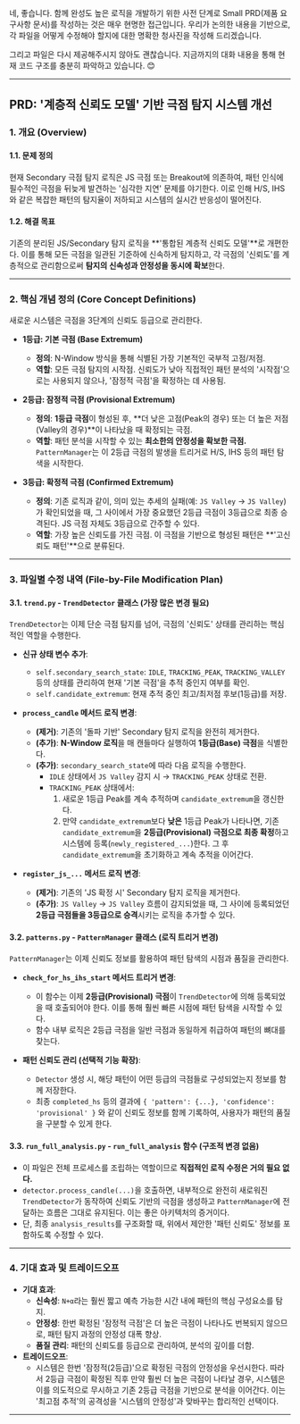 네, 좋습니다. 함께 완성도 높은 로직을 개발하기 위한 사전 단계로 Small PRD(제품 요구사항 문서)를 작성하는 것은 매우 현명한 접근입니다. 우리가 논의한 내용을 기반으로, 각 파일을 어떻게 수정해야 할지에 대한 명확한 청사진을 작성해 드리겠습니다.

그리고 파일은 다시 제공해주시지 않아도 괜찮습니다. 지금까지의 대화 내용을 통해 현재 코드 구조를 충분히 파악하고 있습니다. 😊

---

## **PRD: '계층적 신뢰도 모델' 기반 극점 탐지 시스템 개선**

### 1. 개요 (Overview)

#### **1.1. 문제 정의**
현재 Secondary 극점 탐지 로직은 JS 극점 또는 Breakout에 의존하여, 패턴 인식에 필수적인 극점을 뒤늦게 발견하는 '심각한 지연' 문제를 야기한다. 이로 인해 H/S, IHS와 같은 복잡한 패턴의 탐지율이 저하되고 시스템의 실시간 반응성이 떨어진다.

#### **1.2. 해결 목표**
기존의 분리된 JS/Secondary 탐지 로직을 **'통합된 계층적 신뢰도 모델'**로 개편한다. 이를 통해 모든 극점을 일관된 기준하에 신속하게 탐지하고, 각 극점의 '신뢰도'를 계층적으로 관리함으로써 **탐지의 신속성과 안정성을 동시에 확보**한다.

---

### 2. 핵심 개념 정의 (Core Concept Definitions)

새로운 시스템은 극점을 3단계의 신뢰도 등급으로 관리한다.

* **1등급: 기본 극점 (Base Extremum)**
    * **정의**: N-Window 방식을 통해 식별된 가장 기본적인 국부적 고점/저점.
    * **역할**: 모든 극점 탐지의 시작점. 신뢰도가 낮아 직접적인 패턴 분석의 '시작점'으로는 사용되지 않으나, '잠정적 극점'을 확정하는 데 사용됨.

* **2등급: 잠정적 극점 (Provisional Extremum)**
    * **정의**: **1등급 극점**이 형성된 후, **더 낮은 고점(Peak의 경우) 또는 더 높은 저점(Valley의 경우)**이 나타났을 때 확정되는 극점.
    * **역할**: 패턴 분석을 시작할 수 있는 **최소한의 안정성을 확보한 극점.** `PatternManager`는 이 2등급 극점의 발생을 트리거로 H/S, IHS 등의 패턴 탐색을 시작한다.

* **3등급: 확정적 극점 (Confirmed Extremum)**
    * **정의**: 기존 로직과 같이, 의미 있는 추세의 실패(예: `JS Valley` → `JS Valley`)가 확인되었을 때, 그 사이에서 가장 중요했던 2등급 극점이 3등급으로 최종 승격된다. JS 극점 자체도 3등급으로 간주할 수 있다.
    * **역할**: 가장 높은 신뢰도를 가진 극점. 이 극점을 기반으로 형성된 패턴은 **'고신뢰도 패턴'**으로 분류된다.

---

### 3. 파일별 수정 내역 (File-by-File Modification Plan)

#### **3.1. `trend.py` - `TrendDetector` 클래스 (가장 많은 변경 필요)**

`TrendDetector`는 이제 단순 극점 탐지를 넘어, 극점의 '신뢰도' 상태를 관리하는 핵심적인 역할을 수행한다.

* **신규 상태 변수 추가**:
    * `self.secondary_search_state`: `IDLE`, `TRACKING_PEAK`, `TRACKING_VALLEY` 등의 상태를 관리하여 현재 '기본 극점'을 추적 중인지 여부를 확인.
    * `self.candidate_extremum`: 현재 추적 중인 최고/최저점 후보(1등급)를 저장.

* **`process_candle` 메서드 로직 변경**:
    * **(제거)**: 기존의 '돌파 기반' Secondary 탐지 로직을 완전히 제거한다.
    * **(추가)**: **N-Window 로직**을 매 캔들마다 실행하여 **1등급(Base) 극점**을 식별한다.
    * **(추가)**: `secondary_search_state`에 따라 다음 로직을 수행한다.
        * `IDLE` 상태에서 `JS Valley` 감지 시 → `TRACKING_PEAK` 상태로 전환.
        * `TRACKING_PEAK` 상태에서:
            1.  새로운 1등급 Peak를 계속 추적하며 `candidate_extremum`을 갱신한다.
            2.  만약 `candidate_extremum`보다 **낮은** 1등급 Peak가 나타나면, 기존 `candidate_extremum`을 **2등급(Provisional) 극점으로 최종 확정**하고 시스템에 등록(`newly_registered_...`)한다. 그 후 `candidate_extremum`을 초기화하고 계속 추적을 이어간다.

* **`register_js_...` 메서드 로직 변경**:
    * **(제거)**: 기존의 'JS 확정 시' Secondary 탐지 로직을 제거한다.
    * **(추가)**: `JS Valley` → `JS Valley` 흐름이 감지되었을 때, 그 사이에 등록되었던 **2등급 극점들을 3등급으로 승격**시키는 로직을 추가할 수 있다.

#### **3.2. `patterns.py` - `PatternManager` 클래스 (로직 트리거 변경)**

`PatternManager`는 이제 신뢰도 정보를 활용하여 패턴 탐색의 시점과 품질을 관리한다.

* **`check_for_hs_ihs_start` 메서드 트리거 변경**:
    * 이 함수는 이제 **2등급(Provisional) 극점**이 `TrendDetector`에 의해 등록되었을 때 호출되어야 한다. 이를 통해 훨씬 빠른 시점에 패턴 탐색을 시작할 수 있다.
    * 함수 내부 로직은 2등급 극점을 일반 극점과 동일하게 취급하여 패턴의 뼈대를 찾는다.

* **패턴 신뢰도 관리 (선택적 기능 확장)**:
    * `Detector` 생성 시, 해당 패턴이 어떤 등급의 극점들로 구성되었는지 정보를 함께 저장한다.
    * 최종 `completed_hs` 등의 결과에 `{ 'pattern': {...}, 'confidence': 'provisional' }` 와 같이 신뢰도 정보를 함께 기록하여, 사용자가 패턴의 품질을 구분할 수 있게 한다.

#### **3.3. `run_full_analysis.py` - `run_full_analysis` 함수 (구조적 변경 없음)**

* 이 파일은 전체 프로세스를 조립하는 역할이므로 **직접적인 로직 수정은 거의 필요 없다.**
* `detector.process_candle(...)`을 호출하면, 내부적으로 완전히 새로워진 `TrendDetector`가 동작하여 신뢰도 기반의 극점을 생성하고 `PatternManager`에 전달하는 흐름은 그대로 유지된다. 이는 좋은 아키텍처의 증거이다.
* 단, 최종 `analysis_results`를 구조화할 때, 위에서 제안한 '패턴 신뢰도' 정보를 포함하도록 수정할 수 있다.

---

### 4. 기대 효과 및 트레이드오프

* **기대 효과**:
    * **신속성**: `N+α`라는 훨씬 짧고 예측 가능한 시간 내에 패턴의 핵심 구성요소를 탐지.
    * **안정성**: 한번 확정된 '잠정적 극점'은 더 높은 극점이 나타나도 번복되지 않으므로, 패턴 탐지 과정의 안정성 대폭 향상.
    * **품질 관리**: 패턴의 신뢰도를 등급으로 관리하여, 분석의 깊이를 더함.
* **트레이드오프**:
    * 시스템은 한번 '잠정적(2등급)'으로 확정된 극점의 안정성을 우선시한다. 따라서 2등급 극점이 확정된 직후 만약 훨씬 더 높은 극점이 나타날 경우, 시스템은 이를 의도적으로 무시하고 기존 2등급 극점을 기반으로 분석을 이어간다. 이는 '최고점 추적'의 공격성을 '시스템의 안정성'과 맞바꾸는 합리적인 선택이다.

---

